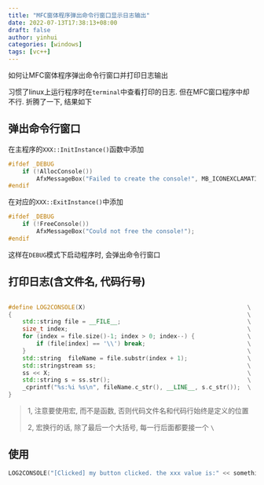 ```yaml
---
title: "MFC窗体程序弹出命令行窗口显示日志输出"
date: 2022-07-13T17:38:13+08:00
draft: false
author: yinhui
categories: [windows]
tags: [vc++] 
---
```


如何让MFC窗体程序弹出命令行窗口并打印日志输出



<!--more-->



习惯了linux上运行程序时在`terminal`中查看打印的日志. 但在MFC窗口程序中却不行.  折腾了一下, 结果如下



##  弹出命令行窗口

在主程序的`XXX::InitInstance()`函数中添加

```c++
#ifdef _DEBUG
	if (!AllocConsole())
		AfxMessageBox("Failed to create the console!", MB_ICONEXCLAMATION);
#endif
```

在对应的`XXX::ExitInstance()`中添加

```c++
#ifdef _DEBUG
	if (!FreeConsole())
		AfxMessageBox("Could not free the console!");
#endif
```

这样在`DEBUG`模式下启动程序时, 会弹出命令行窗口



## 打印日志(含文件名, 代码行号)

```c++

#define LOG2CONSOLE(X)												\
{																	\
	std::string file = __FILE__;									\
	size_t index;													\
	for (index = file.size()-1; index > 0; index--) {				\
		if (file[index] == '\\') break;								\
	}																\
	std::string  fileName = file.substr(index + 1);					\
	std::stringstream ss;											\
	ss << X;														\
	std::string s = ss.str();										\
	_cprintf("%s:%i %s\n", fileName.c_str(), __LINE__, s.c_str());	\
}
```



>1, 注意要使用宏, 而不是函数, 否则代码文件名和代码行始终是定义的位置
>
>2, 宏换行的话, 除了最后一个大括号, 每一行后面都要接一个  `\`



##  使用

```c++
LOG2CONSOLE("[Clicked] my button clicked. the xxx value is:" << something);
```

